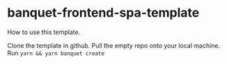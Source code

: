 # banquet-frontend-spa-template

How to use this template.

Clone the template in github.
Pull the empty repo onto your local machine.
Run `yarn && yarn banquet create`

